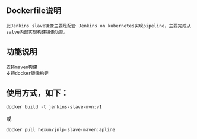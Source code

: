 ## Dockerfile说明
```
此Jenkins slave镜像主要是配合 Jenkins on kubernetes实现pipeline，主要完成从salve内部实现构建镜像功能。
```
## 功能说明
```
支持maven构建  
支持docker镜像构建  
```
## 使用方式，如下：
```
docker build -t jenkins-slave-mvn:v1
```
或
```
docker pull hexun/jnlp-slave-maven:apline
```
